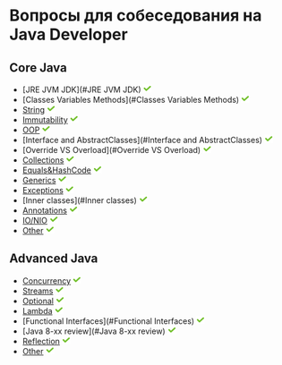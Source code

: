 # Вопросы для собеседования на Java Developer

## Core Java
+ [JRE JVM JDK](#JRE JVM JDK) ![icon][done]
+ [Classes Variables Methods](#Classes Variables Methods) ![icon][done]
+ [String](#String) ![icon][done]
+ [Immutability](#Immutability) ![icon][done]
+ [OOP](#OOP) ![icon][done]
+ [Interface and AbstractClasses](#Interface and AbstractClasses) ![icon][done]
+ [Override VS Overload](#Override VS Overload) ![icon][done]
+ [Collections](#Collections) ![icon][done]
+ [Equals&HashCode](#Equals&HashCode) ![icon][done]
+ [Generics](#Generics) ![icon][done]
+ [Exceptions](#Exceptions) ![icon][done]
+ [Inner classes](#Inner classes) ![icon][done]
+ [Annotations](#Annotations) ![icon][done]
+ [IO/NIO](#IO/NIO) ![icon][done]
+ [Other](#Other) ![icon][done]

## Advanced Java
+ [Concurrency](#Concurrency) ![icon][done]
+ [Streams](#Streams) ![icon][done]
+ [Optional](#Optional) ![icon][done]
+ [Lambda](#Lambda) ![icon][done]
+ [Functional Interfaces](#Functional Interfaces) ![icon][done]
+ [Java 8-xx review](#Java 8-xx review) ![icon][done]
+ [Reflection](#Reflection) ![icon][done]
+ [Other](#Other) ![icon][done]

[done]:done.png

